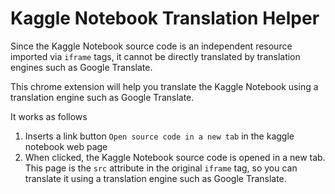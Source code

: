 # Kaggle Notebook Translation Helper

Since the Kaggle Notebook source code is an independent resource imported via `iframe` tags, it cannot be directly translated by translation engines such as Google Translate.

This chrome extension will help you translate the Kaggle Notebook using a translation engine such as Google Translate.

It works as follows
1. Inserts a link button `Open source code in a new tab` in the kaggle notebook web page
2. When clicked, the Kaggle Notebook source code is opened in a new tab. This page is the `src` attribute in the original `iframe` tag, so you can translate it using a translation engine such as Google Translate.
